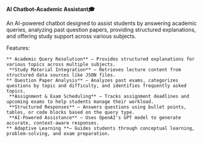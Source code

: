 **AI Chatbot-Academic Assistant🎓**

An AI-powered chatbot designed to assist students by answering academic queries, analyzing past question papers, providing structured explanations, and offering study support across various subjects.

Features:

    ** Academic Query Resolution** – Provides structured explanations for various topics across multiple subjects.
     **Study Material Integration** – Retrieves lecture content from structured data sources like JSON files.
    ** Question Paper Analysis** – Analyzes past exams, categorizes questions by topic and difficulty, and identifies frequently asked topics.
     **Assignment & Exam Scheduling** – Tracks assignment deadlines and upcoming exams to help students manage their workload.
     **Structured Responses** – Answers questions using bullet points, tables, or code blocks based on the query type.
     **AI-Powered Assistance** – Uses OpenAI's GPT model to generate accurate, context-aware responses.
    ** Adaptive Learning **– Guides students through conceptual learning, problem-solving, and exam preparation.
